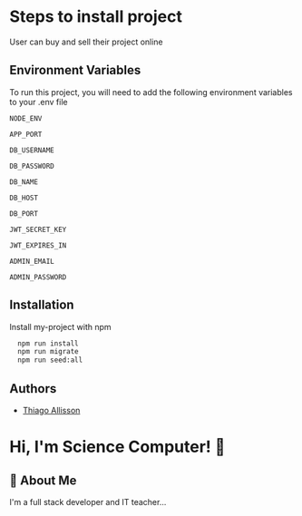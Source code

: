 # Steps to install project

User can buy and sell their project online

## Environment Variables

To run this project, you will need to add the following environment variables to your .env file

`NODE_ENV`

`APP_PORT`

`DB_USERNAME`

`DB_PASSWORD`

`DB_NAME`

`DB_HOST`

`DB_PORT`

`JWT_SECRET_KEY`

`JWT_EXPIRES_IN`

`ADMIN_EMAIL`

`ADMIN_PASSWORD`

## Installation

Install my-project with npm

```bash
  npm run install
  npm run migrate
  npm run seed:all
```

## Authors

- [Thiago Allisson](https://github.com/thiagoallisson90)

# Hi, I'm Science Computer! 👋

## 🚀 About Me

I'm a full stack developer and IT teacher...
